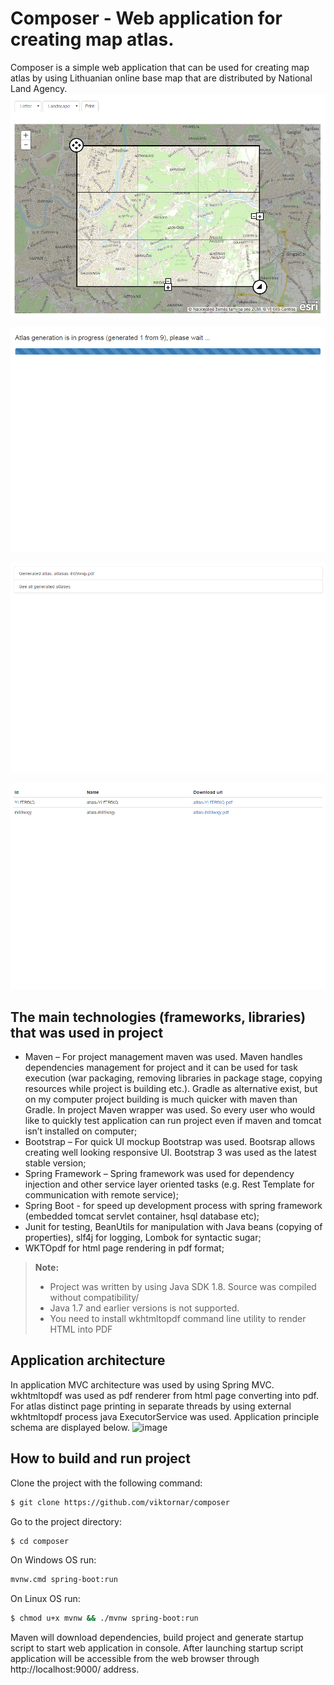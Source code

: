 Composer - Web application for creating map atlas.
==================================================
Composer is a simple web application  that can be used for creating map atlas by using Lithuanian online base map that are distributed by National Land Agency.
![image](https://raw.githubusercontent.com/viktornar/composer/master/img/1.PNG)

![image](https://raw.githubusercontent.com/viktornar/composer/master/img/2.PNG)

![image](https://raw.githubusercontent.com/viktornar/composer/master/img/3.PNG)

![image](https://raw.githubusercontent.com/viktornar/composer/master/img/4.PNG)

The main technologies (frameworks, libraries) that was used in project
-------------
- Maven – For project management maven was used. Maven handles dependencies management for project and it can be used for task execution (war packaging, removing libraries in package stage, copying resources while project is building etc.). Gradle as alternative exist, but on my computer project building is much quicker with maven than Gradle. In project Maven wrapper was used. So every user who would like to quickly test application can run project even if maven and tomcat isn’t installed on computer;
- Bootstrap – For quick UI mockup Bootstrap was used. Bootsrap allows creating well looking responsive UI.  Bootstrap 3 was used as the latest stable version;
- Spring Framework – Spring framework was used for dependency injection and other service layer oriented tasks (e.g. Rest Template for communication with remote service);
- Spring Boot - for speed up development process with spring framework (embedded tomcat servlet container, hsql database etc);
- Junit for testing, BeanUtils for manipulation with Java beans (copying of properties), slf4j for logging, Lombok for syntactic sugar;
- WK<html>TOpdf for html page rendering in pdf format;

> **Note:**
> - Project was written by using Java SDK 1.8. Source was compiled without compatibility/
> - Java 1.7 and earlier versions is not supported.
> - You need to install wkhtmltopdf command line utility to render HTML into PDF

Application architecture
------------------------
In application MVC architecture was used by using Spring MVC. wkhtmltopdf was used as pdf renderer from html page converting into pdf. For atlas distinct page printing in separate threads by using external wkhtmltopdf process java ExecutorService was used. Application principle schema are displayed below.
![image]()

How to build and run project
-------------
Clone the project with the following command:
```bash
$ git clone https://github.com/viktornar/composer
```

Go to the project directory:
```bash
$ cd composer
```

On Windows OS run:
```bash
mvnw.cmd spring-boot:run
```

On Linux OS run:
```bash
$ chmod u+x mvnw && ./mvnw spring-boot:run
```

Maven will download dependencies, build project and generate startup script to start web application in console. After launching startup script application will be accessible from the web browser through http://localhost:9000/ address.
